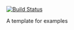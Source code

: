 [![Build Status](https://travis-ci.com/sorush-khajepor/CppExamples.svg?branch=main)](https://travis-ci.com/sorush-khajepor/CppExamples)

A template for examples

